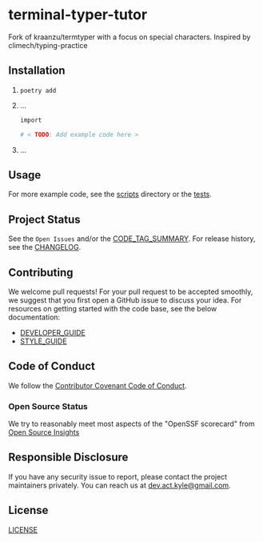 # terminal-typer-tutor

Fork of kraanzu/termtyper with a focus on special characters. Inspired by climech/typing-practice 

## Installation

1. `poetry add `

1. ...

    ```sh
    import 

    # < TODO: Add example code here >
    ```

1. ...

## Usage

<!-- < TODO: Show an example (screenshots, terminal recording, etc.) > -->

For more example code, see the [scripts] directory or the [tests].

## Project Status

See the `Open Issues` and/or the [CODE_TAG_SUMMARY]. For release history, see the [CHANGELOG].

## Contributing

We welcome pull requests! For your pull request to be accepted smoothly, we suggest that you first open a GitHub issue to discuss your idea. For resources on getting started with the code base, see the below documentation:

- [DEVELOPER_GUIDE]
- [STYLE_GUIDE]

## Code of Conduct

We follow the [Contributor Covenant Code of Conduct][contributor-covenant].

### Open Source Status

We try to reasonably meet most aspects of the "OpenSSF scorecard" from [Open Source Insights](https://deps.dev/pypi/terminal-typer-tutor)

## Responsible Disclosure

If you have any security issue to report, please contact the project maintainers privately. You can reach us at [dev.act.kyle@gmail.com](mailto:dev.act.kyle@gmail.com).

## License

[LICENSE]

[changelog]: https://terminal-typer-tutor.kyleking.me/docs/CHANGELOG
[code_tag_summary]: https://terminal-typer-tutor.kyleking.me/docs/CODE_TAG_SUMMARY
[contributor-covenant]: https://www.contributor-covenant.org
[developer_guide]: https://terminal-typer-tutor.kyleking.me/docs/DEVELOPER_GUIDE
[license]: https://github.com/kyleking/terminal-typer-tutor/blob/main/LICENSE
[scripts]: https://github.com/kyleking/terminal-typer-tutor/blob/main/scripts
[style_guide]: https://terminal-typer-tutor.kyleking.me/docs/STYLE_GUIDE
[tests]: https://github.com/kyleking/terminal-typer-tutor/blob/main/tests
